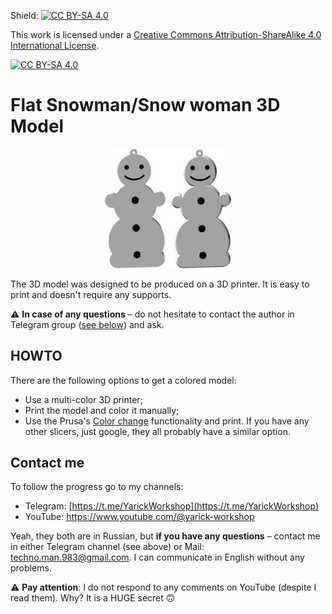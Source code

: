Shield: [![CC BY-SA 4.0][cc-by-sa-shield]][cc-by-sa]

This work is licensed under a
[Creative Commons Attribution-ShareAlike 4.0 International License][cc-by-sa].

[![CC BY-SA 4.0][cc-by-sa-image]][cc-by-sa]

[cc-by-sa]: http://creativecommons.org/licenses/by-sa/4.0/
[cc-by-sa-image]: https://licensebuttons.net/l/by-sa/4.0/88x31.png
[cc-by-sa-shield]: https://img.shields.io/badge/License-CC%20BY--SA%204.0-lightgrey.svg

# Flat Snowman/Snow woman 3D Model
<p align="center" width="100%">
    <img width="40%" src="media/logo.png">
</p>

The 3D model was designed to be produced on a 3D printer. It is easy to print and doesn't require any supports.

⚠️ **In case of any questions** – do not hesitate to contact the author in Telegram group ([see below](#contact-me)) and ask.

## HOWTO

There are the following options to get a colored model:
  * Use a multi-color 3D printer;
  * Print the model and color it manually;
  * Use the Prusa's [Color change](https://help.prusa3d.com/article/color-change_1687) functionality and print. If you have any other slicers, just google, they all probably have a similar option.
  
## Contact me
To follow the progress go to my channels:
  - Telegram: [https://t.me/YarickWorkshop](https://t.me/YarickWorkshop)
  - YouTube: https://www.youtube.com/@yarick-workshop

Yeah, they both are in Russian, but **if you have any questions** – contact me in either Telegram channel (see above) or Mail: techno.man.983@gmail.com. I can communicate in English without any problems. 

⚠️ **Pay attention**: I do not respond to any comments on YouTube (despite I read them). Why? It is a HUGE secret 🙃
